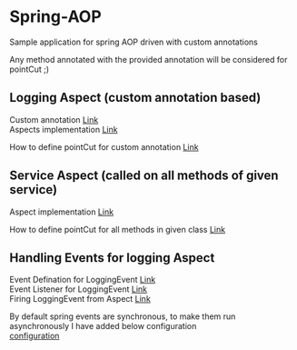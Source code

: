 # Spring-AOP

Sample application for spring AOP driven with custom annotations

Any method annotated with the provided annotation will be considered for pointCut ;)

## Logging Aspect (custom annotation based)
Custom annotation [Link](SpringAOPSample/src/main/java/com/example/aop/annotations/Loggable.java) <br>
Aspects implementation [Link](SpringAOPSample/src/main/java/com/example/aop/aspects/LoggingAspect.java)

How to define pointCut for custom annotation [Link](SpringAOPSample/src/main/java/com/example/aop/aspects/LoggingAspect.java#L31)

## Service Aspect (called on all methods of given service)
Aspect implementation [Link](SpringAOPSample/src/main/java/com/example/aop/aspects/ServiceAspect.java)

How to define pointCut for all methods in given class [Link](SpringAOPSample/src/main/java/com/example/aop/aspects/ServiceAspect.java#L18)

## Handling Events for logging Aspect
Event Defination for LoggingEvent [Link](SpringAOPSample/src/main/java/com/example/aop/events/LoggingEvent.java) <br>
Event Listener for LoggingEvent [Link](SpringAOPSample/src/main/java/com/example/aop/events/LoggingEventListener.java) <br>
Firing LoggingEvent from Aspect [Link](SpringAOPSample/src/main/java/com/example/aop/aspects/LoggingAspect.java#L49)

By default spring events are synchronous, to make them run asynchronously I have added below configuration <br>
[configuration](SpringAOPSample/src/main/java/com/example/aop/config/AsynchronousEventsConfig.java)
